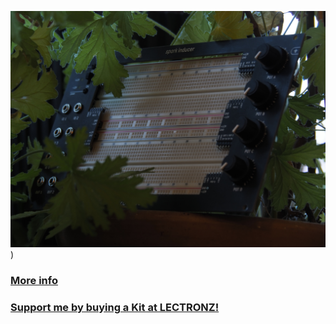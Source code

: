 ![alt text](images/dev_C230025_assembled_nature.jpg))

### [More info](https://protorack.de/modules/spark-inducer)

### [Support me by buying a Kit at LECTRONZ!](https://lectronz.com/products/spark-inducer)
